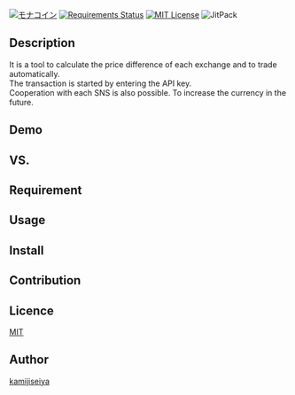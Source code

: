 


[![モナコイン](https://img.shields.io/badge/DonateMe-monacoin-green.svg)](https://monya-wallet.github.io/a/?address=MBvNByFCtE51Li5DgWLAHWHjUD3JSEr3Ke&scheme=monacoin&message=%E5%AF%84%E4%BB%98%E3%82%92%E3%81%82%E3%82%8A%E3%81%8C%E3%81%A8%E3%81%86%E3%81%94%E3%81%96%E3%81%84%E3%81%BE%E3%81%99&req-opreturn=%E5%AF%84%E4%BB%98%E3%81%A7%E3%81%99)
[![Requirements Status](https://requires.io/github/kamijiseiya/cash-cow/requirements.svg?branch=add_transfer)](https://requires.io/github/kamijiseiya/cash-cow/requirements/?branch=add_transfer)
[![MIT License](http://img.shields.io/badge/license-MIT-blue.svg?style=flat)](LICENSE)
![JitPack](https://img.shields.io/badge/python-v3.6.5-blue.svg)




## Description
It is a tool to calculate the price difference of each exchange and to trade automatically.  
The transaction is started by entering the API key.  
Cooperation with each SNS is also possible.
To increase the currency in the future.
## Demo

## VS.

## Requirement

## Usage

## Install

## Contribution

## Licence

[MIT](https://github.com/tcnksm/tool/blob/master/LICENCE)

## Author

[kamijiseiya](https://github.com/kamijiseiya/)
